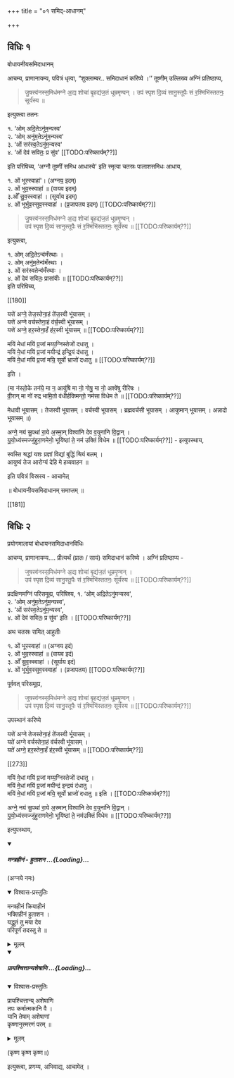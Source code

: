 +++
title = "०१ समिद्-आधानम्"

+++
## विधिः १
बोधायनीयसमिदाधानम्

आचम्य, प्राणानायम्य, पवित्रं धृत्वा, “शुक्लाम्बर.. समिदाधानं करिष्ये ।’’ तूष्णीम् उल्लिख्य अग्निं प्रतिष्ठाप्य,

> जु॒षस्व॑नस्स॒मिध॑मग्ने अ॒द्य शोचा॑ बृ॒हद्य॑ज॒तं धूम्रमृण्वन् । उप॑ स्पृश दि॒व्यं सानु॒स्तूपैः सं र॒श्मिभि॑स्ततनः॒ सूर्य॑स्य ॥ 

इत्युक्त्वा ततनः

१. ‘ओम् अदि॒तेऽनु॑म॒न्यस्व’  
२. ‘ओम् अनु॑म॒तेऽनु॑म॒न्यस्व'  
३. ‘ओं सर॑स्व॒तेऽनु॑म॒न्यस्व'  
४. ‘ओं देव॑ सवितः॒ प्र सु॑व' [[TODO:परिष्कार्यम्??]]

इति परिषिच्य, ‘अग्नौ तूष्णीं समिध आधास्ये' इति स्मृत्वा चतस्रः पालाशसमिधः आधाय,

१. ओं भूस्स्वाहा॑'। (अग्नय॒ इदम्)  
२. ओं भुव॒स्स्वाहा॑ ॥ (वायव इदम्)  
३.ओँ सु॒व॒स्स्वाहा॑ । (सूर्याय इदम्)  
४. ओं भूर्भुव॒स्सुव॒स्स्वाहा॑ । (प्र॒जापतय इदम्) [[TODO:परिष्कार्यम्??]]

> जु॒षस्व॑नस्स॒मिध॑मग्ने अ॒द्य शोचा॑ बृ॒हद्य॑ज॒तं धूम्रमृ॒ण्वन् ।  
उप॑ स्पृश दि॒व्यं सानुस्तूपैः सं र॒श्मिभि॑स्ततनः॒ सूर्य॑स्य ॥ [[TODO:परिष्कार्यम्??]] 

इत्युक्त्वा,

१. ओम् अदि॒तेऽन्व॑मँस्थाः ।  
२. ओम् अनु॑म॒तेन्व॑मँस्थाः ।  
३. ओं सर॑स्वतेन्व॑मँस्थाः ।  
४. ओं देव॑ सवितः॒ प्रासा॑वीः ॥ [[TODO:परिष्कार्यम्??]]  
इति परिषिच्य,

[[180]]

यत्ते॑ अग्ने॒ तेज॒स्तेना॒हं ते॑ज॒स्वी भू॑यासम् ।  
यत्ते॑ अग्ने वर्चस्तेना॒हं व॑र्च॒स्वी भू॑यासम् ।  
यत्ते॑ अग्ने॒ हर॒स्तेना॒हँ ह॑र॒स्वी भू॑यासम् ॥ [[TODO:परिष्कार्यम्??]]

मयि॑ मेधां मयि॑ प्र॒जां मय्य॒ग्निस्तेजो॑ दधातु ।  
मयि॑ मे॒धां मयि॑ प्र॒जां मयीन्द्र॑ इन्द्रि॒यं द॑धातु ।  
मयि॑ मे॒धां मयि॑ प्र॒जां मयि॒ सूर्यो भ्राजो॑ दधातु ॥ [[TODO:परिष्कार्यम्??]]

इति ।

(मा न॑स्तो॒के तन॑ये॒ मा न॒ आयु॑षि मा नो॒ गोषु॒ मा नो॒ अश्वे॑षु रीरिषः ।  
वी॒रान् मा नो॑ रुद्र भामि॒तो व॑धीर्हविष्मन्तो॒ नम॑सा विधेम ते ॥ [[TODO:परिष्कार्यम्??]]

मेधावी भूयासम् । तेजस्वी भूयासम् । वर्चस्वी भूयासम् । ब्रह्मवर्चसी भूयासम् । आयुष्मान् भूयासम् । अन्नादो भूयासम् ॥)

अग्ने॒ नय॑ सु॒पथा॑ रा॒ये अ॒स्मा॒न् विश्वा॑नि देव व॒युना॑नि वि॒द्वान् ।  
यु॒यो॒ध्य॑स्मज्जु॑हुरा॒णमेनो॒ भूयि॑ष्ठां ते॒ नम॑ उक्तिं विधेम ॥ [[TODO:परिष्कार्यम्??]] - इत्युपस्थाय,

स्वस्ति श्रद्धां यशः प्रज्ञां विद्यां बुद्धिं श्रियं बलम् ।  
आयुष्यं तेज आरोग्यं देहि मे हव्यवाहन ॥ 

इति पवित्रं विस्रस्य - आचामेत्

॥ बोधायनीयसमिदाधानम् समाप्तम् ॥

[[181]]

## विधिः २

प्रयोगमालायां बोधायनसमिदाधानविधिः

आचम्य, प्राणानायम्य.... प्रीत्यर्थं (प्रातः / सायं) समिदाधानं करिष्ये । अग्निं प्रतिष्ठाप्य -

> जुषस्व॑नस्स॒मिध॑मग्ने अ॒द्य शोचा॑ बृ॒द्य॑ज॒तं धूम्रमृ॒ण्वन् ।  
उप॑ स्पृश दि॒व्यं सानु॒स्तू॒पैः सं र॒श्मिभि॑स्ततनः॒ सूर्य॑स्य ॥ [[TODO:परिष्कार्यम्??]]

प्रदक्षिणमग्निं परिसमूह्य, परिषिश्य,
१. ‘ओम् अदि॒तेऽनु॑मन्यस्व',  
२. 'ओम् अनु॑म॒तेऽनु॑म॒न्यस्व',  
३. ‘ओं सर॑स्व॒तेऽनु॑म॒न्यस्व',  
४. ओं देव॑ सवितः॒ प्र सु॑व' इति । [[TODO:परिष्कार्यम्??]]

अथ चतस्रः समित् आहुतीः 

१. ओं भूस्स्वाहा॑ ॥ (अग्नय इदं)  
२. ओं भुव॒स्स्वाहा॑ ॥ (वायव इदं)  
३. ओँ सु॒व॒स्स्वाहा॑ । (सूर्याय इदं)  
४. ओं भूर्भुव॒स्सुव॒स्स्वाहा॑ । (प्रजापतय) [[TODO:परिष्कार्यम्??]]

पूर्ववत् परिसमूह्य,

> जुषस्व॑नस्स॒मिध॑मग्ने अ॒द्य शोचा॑ बृ॒हद्य॑ज॒तं धूम्रमृ॒ण्वन् ।  
उप॑ स्पृश दि॒व्यं सानु॒स्तूपैः सं र॒श्मिभि॑स्ततनः॒ सूर्य॑स्य ॥ [[TODO:परिष्कार्यम्??]]

उपस्थानं करिष्ये

यत्ते॑ अग्ने तेजस्तेना॒हं ते॑जस्वी र्भूयासम् ।  
यते॑ अग्ने वर्चस्तेना॒हं व॑र्चस्वी भू॑यासम् ।  
यते॑ अग्ने॒ हर॒स्तेना॒हँ ह॑र॒स्वी भू॑यासम् ॥ [[TODO:परिष्कार्यम्??]]

[[273]]

मयि॑ मे॒धां मयि॑ प्र॒जां मय्य॒ग्निस्तेजो॑ दधातु ।  
मयि॑ मे॒धां मयि॑ प्र॒जां मयीन्द्र॑ इन्द्रयं द॑धातु ।  
मयि॑ मे॒धां मयि॑ प्र॒जां मयि॒ सूर्यो भ्राजो॑ दधातु ॥ इति । [[TODO:परिष्कार्यम्??]]

अग्ने॒ नय॑ सु॒पथा॑ रा॒ये अ॒स्मान् विश्वा॑नि देव व॒युना॑नि वि॒द्वान् ।  
यु॒यो॒ध्य॑स्मज्जु॑हुराणमेनो॒ भूयि॑ष्ठां ते॒ नम॑उक्तिं विधेम ॥ [[TODO:परिष्कार्यम्??]]

इत्युपस्थाय,

<div class="js_include" includetitle="false" newlevelforh1="5" unfilled url="/vedAH_yajuH/taittirIyam/sUtram/ApastambaH/gRhyam/paddhatiH/shrIvaiShNavaH/mantrAdi/mantrahInam_hutAshana.md">
<details open><summary><h5>मन्त्रहीनं - हुताशन ...{Loading}...</h5></summary>

(अग्नये नमः)

<details open><summary>विश्वास-प्रस्तुतिः</summary>

मन्त्रहीनं क्रियाहीनं  
भक्तिहीनं हुताशन ।  
यद्धुतं तु मया देव  
परिपूर्णं तदस्तु ते ॥  
</details>

<details><summary>मूलम्</summary>

मन्त्रहीनं क्रियाहीनं  
भक्तिहीनं हुताशन ।  
यद्धुतं तु मया देव  
परिपूर्णं तदस्तु ते ॥
</details>
</details>
</div>
<div class="js_include" includetitle="false" newlevelforh1="5" unfilled url="/vedAH_yajuH/taittirIyam/sUtram/ApastambaH/gRhyam/paddhatiH/shrIvaiShNavaH/mantrAdi/prAyashcittAny_asheShANi.md">
<details open><summary><h5>प्रायश्चित्तान्यशेषाणि ...{Loading}...</h5></summary>
<details open><summary>विश्वास-प्रस्तुतिः</summary>

प्रायश्चित्तान्य् अशेषाणि  
तपः कर्मात्मकानि वै ।  
यानि तेषाम् अशेषाणां  
कृष्णानुस्मरणं परम् ॥
</details>

<details><summary>मूलम्</summary>

प्रायश्चित्तान्यशेषाणि  
तपः कर्मात्मकानि वै ।  
यानि तेषामशेषाणां  
कृष्णानुस्मरणं परम्॥
</details>

(कृष्ण कृष्ण कृष्ण॥)
</details>
</div>

इत्युक्त्वा, प्रणम्य, अभिवाद्य, आचामेत् ।
